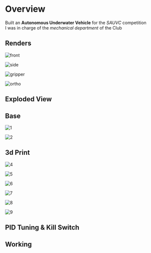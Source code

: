 # Overview
Built an **Autonomous Underwater Vehicle** for the *SAUVC* competition\
I was in charge of the *mechanical department* of the Club

## Renders
![front](https://github.com/subhashishansda4/AUV-UUV/blob/main/renders/front.jpg)

![side](https://github.com/subhashishansda4/AUV-UUV/blob/main/renders/side.jpg)

![gripper](https://github.com/subhashishansda4/AUV-UUV/blob/main/renders/gripper.jpg)

![ortho](https://github.com/subhashishansda4/AUV-UUV/blob/main/renders/ortho.jpg)

## Exploded View


## Base
![1](https://github.com/subhashishansda4/AUV-UUV/blob/main/photos/work%20progress/1.jpg)

![2](https://github.com/subhashishansda4/AUV-UUV/blob/main/photos/work%20progress/2.jpg)

## 3d Print


![4](https://github.com/subhashishansda4/AUV-UUV/blob/main/photos/work%20progress/4.jpg)

![5](https://github.com/subhashishansda4/AUV-UUV/blob/main/photos/work%20progress/5.jpg)

![6](https://github.com/subhashishansda4/AUV-UUV/blob/main/photos/work%20progress/6.jpg)

![7](https://github.com/subhashishansda4/AUV-UUV/blob/main/photos/work%20progress/7.jpg)

![8](https://github.com/subhashishansda4/AUV-UUV/blob/main/photos/work%20progress/8.jpg)

![9](https://github.com/subhashishansda4/AUV-UUV/blob/main/photos/work%20progress/9.jpg)

## PID Tuning & Kill Switch



## Working


